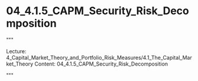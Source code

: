 # 04_4.1.5_CAPM_Security_Risk_Decomposition

"""

Lecture: 4_Capital_Market_Theory_and_Portfolio_Risk_Measures/4.1_The_Capital_Market_Theory
Content: 04_4.1.5_CAPM_Security_Risk_Decomposition

"""

